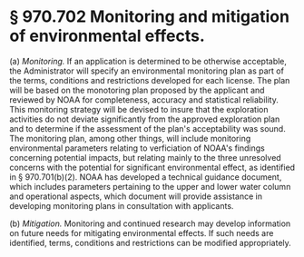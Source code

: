 # § 970.702   Monitoring and mitigation of environmental effects.

(a) *Monitoring.* If an application is determined to be otherwise acceptable, the Administrator will specify an environmental monitoring plan as part of the terms, conditions and restrictions developed for each license. The plan will be based on the monotoring plan proposed by the applicant and reviewed by NOAA for completeness, accuracy and statistical reliability. This monitoring strategy will be devised to insure that the exploration activities do not deviate significantly from the approved exploration plan and to determine if the assessment of the plan's acceptability was sound. The monitoring plan, among other things, will include monitoring environmental parameters relating to verficiation of NOAA's findings concerning potential impacts, but relating mainly to the three unresolved concerns with the potential for significant environmental effect, as identified in § 970.701(b)(2). NOAA has developed a technical guidance document, which includes parameters pertaining to the upper and lower water column and operational aspects, which document will provide assistance in developing monitoring plans in consultation with applicants.


(b) *Mitigation.* Monitoring and continued research may develop information on future needs for mitigating environmental effects. If such needs are identified, terms, conditions and restrictions can be modified appropriately.




